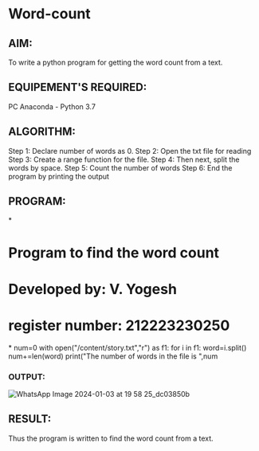 # Word-count
## AIM:
To write a python program for getting the word count from a text.
## EQUIPEMENT'S REQUIRED: 
PC
Anaconda - Python 3.7
## ALGORITHM: 
Step 1:
Declare number of words as 0.
Step 2:
Open the txt file for reading
Step 3:
Create a range function for the file.
Step 4:
Then next, split the words by space.
Step 5:
Count the number of words
Step 6:
End the program by printing the output

## PROGRAM:
\*
# Program to find the word count
# Developed by: V. Yogesh
# register number: 212223230250
\*
num=0
with open("/content/story.txt","r") as f1:
for i in f1:
word=i.split()
num+=len(word)
print("The number of words in the file is ",num
### OUTPUT:
![WhatsApp Image 2024-01-03 at 19 58 25_dc03850b](https://github.com/vigneshvickyu/Word-count/assets/151948835/95640483-7d14-43f7-a818-32c4dc2b8efc)


## RESULT:
Thus the program is written to find the word count from a text.
